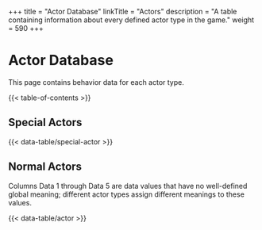 +++
title = "Actor Database"
linkTitle = "Actors"
description = "A table containing information about every defined actor type in the game."
weight = 590
+++

# Actor Database

This page contains behavior data for each actor type.

{{< table-of-contents >}}

## Special Actors

{{< data-table/special-actor >}}

## Normal Actors

Columns Data 1 through Data 5 are data values that have no well-defined global meaning; different actor types assign different meanings to these values.

{{< data-table/actor >}}
